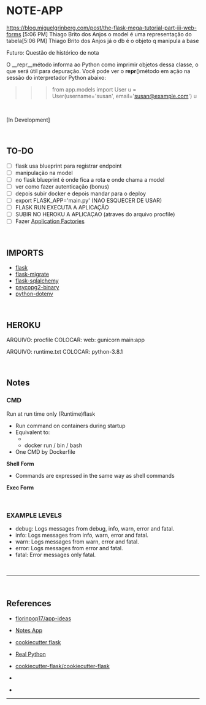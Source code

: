 # NOTE-APP

https://blog.miguelgrinberg.com/post/the-flask-mega-tutorial-part-iii-web-forms
[5:06 PM] Thiago Brito dos Anjos
    o model é uma representação do tabela
​[5:06 PM] Thiago Brito dos Anjos
    já o db é o objeto q manipula a base


Futuro: Questão de histórico de nota


O __repr__método informa ao Python como imprimir objetos dessa classe, o que será útil para depuração. Você pode ver o __repr__()método em ação na sessão do interpretador Python abaixo:
>>> from app.models import User
>>> u = User(username='susan', email='susan@example.com')
>>> u
<User susan>


</br>

[In Development]

</br>

## TO-DO

- [ ] flask usa blueprint para registrar endpoint
- [ ] manipulação na model
- [ ] no flask blueprint é onde fica a rota e onde chama a model
- [ ] ver como fazer autenticação (bonus)
- [ ] depois subir docker e depois mandar para o deploy
- [ ] export FLASK_APP='main.py' (NAO ESQUECER DE USAR)
- [ ] FLASK RUN EXECUTA A APLICAÇÃO
- [ ] SUBIR NO HEROKU A APLICAÇAO (atraves do arquivo procfile)
- [ ] Fazer [Application Factories](https://www.google.com/search?q=factory+application+-+flask&oq=factory+application+-+flask&aqs=chrome..69i57j0l7.7907j0j7&sourceid=chrome&ie=UTF-8)

<br />

## IMPORTS

 - [flask](https://palletsprojects.com/p/flask/)
 - [flask-migrate](https://flask-migrate.readthedocs.io/en/latest/)
 - [flask-sqlalchemy](https://flask-sqlalchemy.palletsprojects.com/en/2.x/)
 - [psycopg2-binary](https://www.psycopg.org/docs/install.html)
 - [python-dotenv](https://github.com/theskumar/python-dotenv)

<br />

## HEROKU

ARQUIVO: procfile
COLOCAR: web: gunicorn main:app

ARQUIVO: runtime.txt
COLOCAR: python-3.8.1

<br />

## Notes

### CMD
Run at run time only (Runtime)flask

- Run command on containers during startup
- Equivalent to:
  - <arguments> <command>
  - docker run <arguments> / bin / bash
- One CMD by Dockerfile

**Shell Form**
- Commands are expressed in the same way as shell commands

**Exec Form**

<br />

### EXAMPLE LEVELS
- debug: Logs messages from debug, info, warn, error and fatal.
- info: Logs messages from info, warn, error and fatal.
- warn: Logs messages from warn, error and fatal.
- error: Logs messages from error and fatal.
- fatal: Error messages only fatal.

</br>

***  

</br>
 
## References

- [florinpop17/app-ideas](https://github.com/florinpop17/app-ideas/tree/master/Projects/1-Beginner)
- [Notes App](https://github.com/florinpop17/app-ideas/blob/master/Projects/1-Beginner/Notes-App.md)
- [cookiecutter flask](https://www.google.com/search?q=cookiecutter+flask&oq=cookiecutter+flask&aqs=chrome..69i57j0l7.6670j0j7&sourceid=chrome&ie=UTF-8)
- [Real Python](https://realpython.com/tutorials/flask/)



- [cookiecutter-flask/cookiecutter-flask](https://github.com/cookiecutter-flask/cookiecutter-flask/tree/master/%7B%7Bcookiecutter.app_name%7D%7D/%7B%7Bcookiecutter.app_name%7D%7D)
- []()
- []()

***
